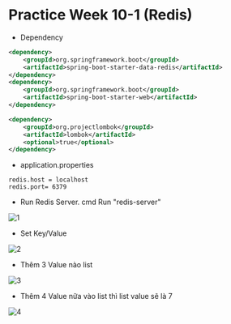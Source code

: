 # Practice Week 10-1 (Redis)

* Dependency 
```xml
<dependency>
	<groupId>org.springframework.boot</groupId>
	<artifactId>spring-boot-starter-data-redis</artifactId>
</dependency>
<dependency>
	<groupId>org.springframework.boot</groupId>
	<artifactId>spring-boot-starter-web</artifactId>	
</dependency>

<dependency>
	<groupId>org.projectlombok</groupId>
	<artifactId>lombok</artifactId>
	<optional>true</optional>
</dependency>
```

* application.properties
```properties
redis.host = localhost
redis.port= 6379
```

* Run Redis Server. cmd Run "redis-server"

 ![1](https://user-images.githubusercontent.com/72399528/222202970-44252c28-a4f4-4842-88e4-6663b048132c.png)
 
 
* Set Key/Value 

![2](https://user-images.githubusercontent.com/72399528/222203868-b83c5cac-c6a3-4d8a-bc02-c5dc89809bdd.png)

* Thêm 3 Value nào list 

![3](https://user-images.githubusercontent.com/72399528/222204641-604bbeb8-2da3-4a38-a7bc-4c9a8e1c1075.png)

* Thêm 4 Value nữa vào list thì list value sẽ là 7

![4](https://user-images.githubusercontent.com/72399528/222205244-405a4d22-1f1c-45b2-818a-b6b7f0adbe04.png)


